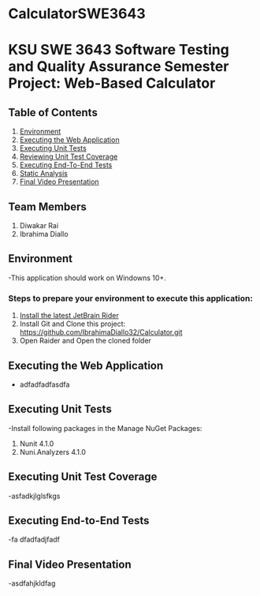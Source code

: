 # CalculatorSWE3643

# KSU SWE 3643 Software Testing and Quality Assurance Semester Project: Web-Based Calculator

## Table of Contents
1. [Environment](#environment)
2. [Executing the Web Application](#executing-the-web-application)
3. [Executing Unit Tests](#executing-unit-tests)
4. [Reviewing Unit Test Coverage](#reviewing-unit-test-coverage)
5. [Executing End-To-End Tests](#Executing-End-To-End-Tests)
6. [Static Analysis](#static-analysis)
7. [Final Video Presentation](#Final-Video-Presentation)
   
## Team Members
1. Diwakar Rai
2. Ibrahima Diallo

## Environment
-This application should work on Windowns 10+. 
### Steps to prepare your environment to execute this application: 
1. [Install the latest JetBrain Rider](#https://www.jetbrains.com/rider/download/#section=windows)
2. Install Git and Clone this project: https://github.com/IbrahimaDiallo32/Calculator.git
3. Open Raider and Open the cloned folder

## Executing the Web Application 
- adfadfadfasdfa

## Executing Unit Tests
-Install following packages in the Manage NuGet Packages:
1. Nunit 4.1.0
2. Nuni.Analyzers 4.1.0

## Executing Unit Test Coverage
-asfadkjlglsfkgs 

## Executing End-to-End Tests
-fa dfadfadjfadf
## Final Video Presentation
-asdfahjkldfag
